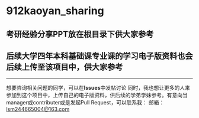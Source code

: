 # 912kaoyan_sharing

## 考研经验分享PPT放在根目录下供大家参考

## 后续大学四年本科基础课专业课的学习电子版资料也会后续上传至该项目中，供大家参考

--------------------

想要咨询相关问题的同学，可以在**Issues**中发帖讨论
同时，我也想让更多的人来参加到这个项目中，上传自己的电子版资料，供后续的学弟学妹参考。有意向当manager或contributer或是发起Pull Request，可以联系我：
邮箱：lsm244665004@163.com

